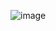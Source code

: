 ![image](https://user-images.githubusercontent.com/87777854/231897381-4490549c-5b51-4b5c-8995-e61309eb1716.png)

